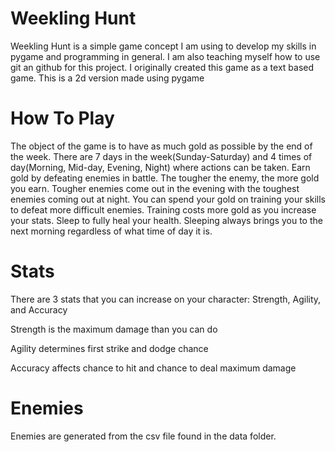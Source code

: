 # Weekling Hunt

Weekling Hunt is a simple game concept I am using to develop my skills in pygame and programming in general. 
I am also teaching myself how to use git an github for this project.
I originally created this game as a text based game. This is a 2d version made using pygame

# How To Play

The object of the game is to have as much gold as possible by the end of the week. There are 7 days in the week(Sunday-Saturday) 
and 4 times of day(Morning, Mid-day, Evening, Night) where actions can be taken.
Earn gold by defeating enemies in battle. The tougher the enemy, the more gold you earn.
Tougher enemies come out in the evening with the toughest enemies coming out at night.
You can spend your gold on training your skills to defeat more difficult enemies.
Training costs more gold as you increase your stats. Sleep to fully heal your health. 
Sleeping always brings you to the next morning regardless of what time of day it is.

# Stats
There are 3 stats that you can increase on your character: Strength, Agility, and Accuracy

Strength is the maximum damage than you can do

Agility determines first strike and dodge chance

Accuracy affects chance to hit and chance to deal maximum damage

# Enemies
Enemies are generated from the csv file found in the data folder.
